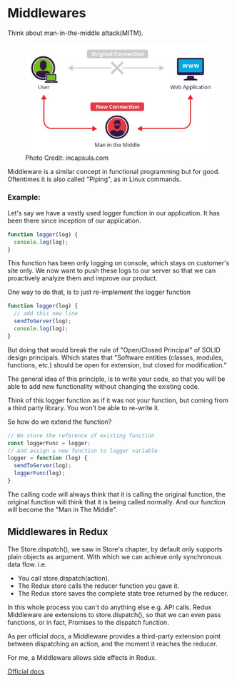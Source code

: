 # Middlewares

Think about man-in-the-middle attack(MITM).

<figure>
  <img src="./man-in-the-middle-mitm.jpg" />
  <figcaption>Photo Credit: incapsula.com</figcaption>
</figure>

Middleware is a similar concept in functional programming but for good. Oftentimes it is also called "Piping", as in Linux commands.

### Example:

Let's say we have a vastly used logger function in our application.
It has been there since inception of our application.

```js
function logger(log) {
  console.log(log);
}
```

This function has been only logging on console, which stays on customer's site only. We now want to push these logs to our server so that we can proactively analyze them and improve our product.

One way to do that, is to just re-implement the logger function

```js
function logger(log) {
  // add this new line
  sendToServer(log);
  console.log(log);
}
```

But doing that would break the rule of "Open/Closed Principal" of SOLID design principals. Which states that "Software entities (classes, modules, functions, etc.) should be open for extension, but closed for modification.”

The general idea of this principle, is to write your code, so that you will be able to add new functionality without changing the existing code.

Think of this logger function as if it was not your function, but coming from a third party library. You won't be able to re-write it.

So how do we extend the function?

```js
// We store the reference of existing function
const loggerFunc = logger;
// And assign a new function to logger variable
logger = function (log) {
  sendToServer(log);
  loggerFunc(log);
}
```

The calling code will always think that it is calling the original function, the original function will think that it is being called normally. And our function will become the "Man in The Middle".

## Middlewares in Redux

The Store.dispatch(), we saw in Store's chapter, by default only supports plain objects as argument. With which we can achieve only synchronous data flow. i.e.

* You call store.dispatch(action).
* The Redux store calls the reducer function you gave it.
* The Redux store saves the complete state tree returned by the reducer.

In this whole process you can't do anything else e.g. API calls. Redux Middleware are extensions to store.dispatch(), so that we can even pass functions, or in fact, Promises to the dispatch function.

As per official docs, a Middleware provides a third-party extension point between dispatching an action, and the moment it reaches the reducer.

For me, a Middleware allows side effects in Redux.

[Official docs](https://redux.js.org/advanced/middleware)